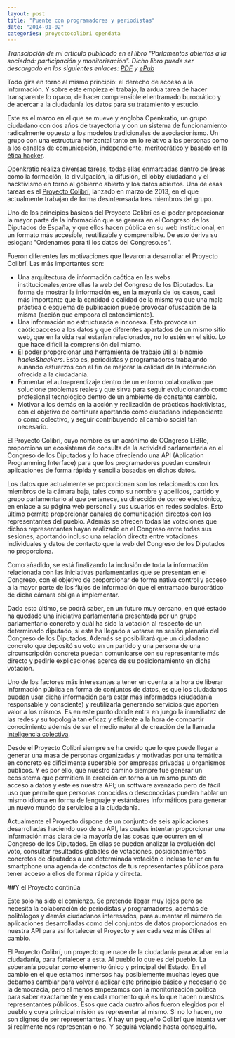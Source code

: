 ```yaml
---
layout: post
title: "Puente con programadores y periodistas"
date: "2014-01-02"
categories: proyectocolibri opendata
---
```


*Transcipción de mi artículo publicado en el libro "Parlamentos abiertos a la sociedad: participación y monitorización". Dicho libro puede ser descargado en los siguientes enlaces: [PDF](http://www.scribd.com/doc/193040573/Parlamentos-abiertos-a-la-sociedad-Participacion-y-monitorizacion "Libro en PDF") y [ePub](http://www.bubok.es/libros/230035/Parlamentos-abiertos "Libro en ePub")*
<!--more-->

Todo gira en torno al mismo principio: el derecho de acceso a la información. Y sobre este empieza el trabajo, la ardua tarea de hacer transparente lo opaco, de hacer comprensible el entramado burocrático y de acercar a la ciudadanía los datos para su tratamiento y estudio.

Este es el marco en el que se mueve y engloba Openkratio, un grupo ciudadano con dos años de trayectoria y con un sistema de funcionamiento radicalmente opuesto a los modelos tradicionales de asociacionismo. Un grupo con una estructura horizontal tanto en lo relativo a las personas como a los canales de comunicación, independiente, meritocrático y basado en la [ética hacker](http://es.wikipedia.org/wiki/%C3%89tica_hacker "Ética Hacker en Wikipedia").

Openkratio realiza diversas tareas, todas ellas enmarcadas dentro de áreas como la formación, la divulgación, la difusión, el lobby ciudadano y el hacktivismo en torno al gobierno abierto y los datos abiertos. Una de esas tareas es el [Proyecto Colibrí](http://proyectocolibri.es/ "Págin principal del Proyecto Colibrí"), lanzado en marzo de 2013, en el que actualmente trabajan de forma desinteresada tres miembros del grupo.

Uno de los principios básicos del Proyecto Colibrí es el poder proporcionar la mayor parte de la información que se genera en el Congreso de los Diputados de España, y que ellos hacen pública en su web institucional, en un formato más accesible, reutilizable y comprensible. De esto deriva su eslogan: "Ordenamos para ti los datos del Congreso.es".

Fueron diferentes las motivaciones que llevaron a desarrollar el Proyecto Colibrí. Las más importantes son:

* Una arquitectura de información caótica en las webs institucionales,entre ellas la web del Congreso de los Diputados. La forma de mostrar la información es, en la mayoría de los casos, casi más importante que la cantidad o calidad de la misma ya que una mala práctica o esquema de publicación puede provocar ofuscación de la misma (acción que empeora el entendimiento).
* Una información no estructurada e inconexa. Esto provoca un caóticoacceso a los datos y que diferentes apartados de un mismo sitio web, que en la vida real estarían relacionados, no lo estén en el sitio. Lo que hace difícil la comprensión del mismo.
* El poder proporcionar una herramienta de trabajo útil al binomio *hacks&hackers*. Esto es, periodistas y programadores trabajando aunando esfuerzos con el fin de mejorar la calidad de la información ofrecida a la ciudadanía.
* Fomentar el autoaprendizaje dentro de un entorno colaborativo que solucione problemas reales y que sirva para seguir evolucionando como profesional tecnológico dentro de un ambiente de constante cambio.
* Motivar a los demás en la acción y realización de prácticas hacktivistas, con el objetivo de continuar aportando como ciudadano independiente o como colectivo, y seguir contribuyendo al cambio social tan necesario.

El Proyecto Colibrí, cuyo nombre es un acrónimo de COngreso LIBRe, proporciona un ecosistema de consulta de la actividad parlamentaria en el Congreso de los Diputados y lo hace ofreciendo una API (Aplication Programming Interface) para que los programadores puedan construir aplicaciones de forma rápida y sencilla basadas en dichos datos.

Los datos que actualmente se proporcionan son los relacionados con los miembros de la cámara baja, tales como su nombre y apellidos, partido y grupo parlamentario al que pertenece, su dirección de correo electrónico, en enlace a su página web personal y sus usuarios en redes sociales. Esto último permite proporcionar canales de comunicación directos con los representantes del pueblo. Además se ofrecen todas las votaciones que dichos representantes hayan realizado en el Congreso entre todas sus sesiones, aportando incluso una relación directa entre votaciones individuales y datos de contacto que la web del Congreso de los Diputados no proporciona.

Como añadido, se está finalizando la inclusión de toda la información relacionada con las iniciativas parlamentarias que se presentan en el Congreso, con el objetivo de proporcionar de forma nativa control y acceso a la mayor parte de los flujos de información que el entramado burocrático de dicha cámara obliga a implementar.

Dado esto último, se podrá saber, en un futuro muy cercano, en qué estado ha quedado una iniciativa parlamentaria presentada por un grupo parlamentario concreto y cuál ha sido la votación al respecto de un determinado diputado, si esta ha llegado a votarse en sesión plenaria del Congreso de los Diputados. Además se posibilitará que un ciudadano concreto que depositó su voto en un partido y una persona de una circunscripción concreta puedan comunicarse con su representante más directo y pedirle explicaciones acerca de su posicionamiento en dicha votación.

Uno de los factores más interesantes a tener en cuenta a la hora de liberar información pública en forma de conjuntos de datos, es que los ciudadanos puedan usar dicha información para estar más informados (ciudadanía responsable y consciente) y reutilizarla generando servicios que aporten valor a los mismos. Es en este punto donde entra en juego la inmediatez de las redes y su topología tan eficaz y eficiente a la hora de compartir conocimiento además de ser el medio natural de creación de la llamada [inteligencia colectiva](http://es.wikipedia.org/wiki/Inteligencia_colectiva "Inteliugencia colectiva en Wikipedia").

Desde el Proyecto Colibrí siempre se ha creído que lo que puede llegar a generar una masa de personas organizadas y motivadas por una temática en concreto es difícilmente superable por empresas privadas u organismos públicos. Y es por ello, que nuestro camino siempre fue generar un ecosistema que permitiera la creación en torno a un mismo punto de acceso a datos y este es nuestra API; un software avanzado pero de fácil uso que permite que personas conocidas o desconocidas puedan hablar un mismo idioma en forma de lenguaje y estándares informáticos para generar un nuevo mundo de servicios a la ciudadanía.

Actualmente el Proyecto dispone de un conjunto de seis aplicaciones desarrolladas haciendo uso de su API, las cuales intentan proporcionar una información más clara de la mayoría de las cosas que ocurren en el Congreso de los Diputados. En ellas se pueden analizar la evolución del voto, consultar resultados globales de votaciones, posicionamientos concretos de diputados a una determinada votación o incluso tener en tu smartphone una agenda de contactos de tus representantes públicos para tener acceso a ellos de forma rápida y directa.


##Y el Proyecto continúa

Este solo ha sido el comienzo. Se pretende llegar muy lejos pero se necesita la colaboración de periodistas y programadores, además de politólogos y demás ciudadanos interesados, para aumentar el número de aplicaciones desarrolladas como del conjuntos de datos proporcionados en nuestra API para así fortalecer el Proyecto y ser cada vez más útiles al cambio.

El Proyecto Colibrí, un proyecto que nace de la ciudadanía para acabar en la ciudadanía, para fortalecer a esta. Al pueblo lo que es del pueblo. La soberanía popular como elemento único y principal del Estado. En el cambio en el que estamos inmersos hay posiblemente muchas leyes que debamos cambiar para volver a aplicar este principio básico y necesario de la democracia, pero al menos empezamos con la monitorización política para saber exactamente y en cada momento qué es lo que hacen nuestros representantes públicos. Esos que cada cuatro años fueron elegidos por el pueblo y cuya principal misión es representar al mismo. Si no lo hacen, no son dignos de ser representantes. Y hay un pequeño Colibrí que intenta ver si realmente nos representan o no. Y seguirá volando hasta conseguirlo.
